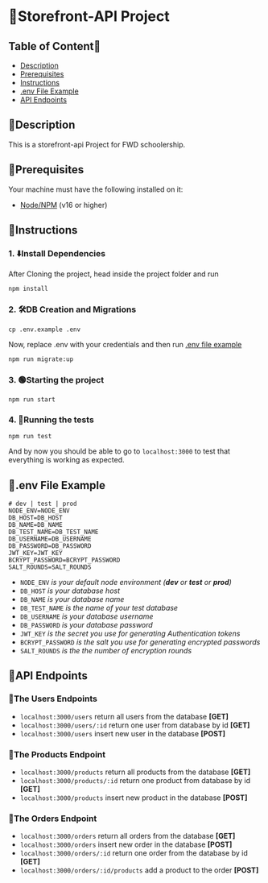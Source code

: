 # 🎉Storefront-API Project

## Table of Content📃

- [Description](#description)
- [Prerequisites](#prerequisites)
- [Instructions](#instructions)
- [.env File Example](#env-file-example)
- [API Endpoints](#api-endpoints)

## 🌵Description

This is a storefront-api Project for FWD schoolership.

## 🥇Prerequisites

Your machine must have the following installed on it:

- [Node/NPM](https://nodejs.org/en/download/) (v16 or higher)

## 📝Instructions

### 1. ⬇️Install Dependencies

After Cloning the project, head inside the project folder and run

```
npm install
```

### 2. 🛠️DB Creation and Migrations

```
cp .env.example .env
```

Now, replace .env with your credentials and then run [.env file example](#env-file-example)

```
npm run migrate:up
```

### 3. 🟢Starting the project

```
npm run start
```

### 4. 🧪Running the tests

```
npm run test
```

And by now you should be able to go to `localhost:3000` to test that everything is working as expected.

## 📄.env File Example

```
# dev | test | prod
NODE_ENV=NODE_ENV
DB_HOST=DB_HOST
DB_NAME=DB_NAME
DB_TEST_NAME=DB_TEST_NAME
DB_USERNAME=DB_USERNAME
DB_PASSWORD=DB_PASSWORD
JWT_KEY=JWT_KEY
BCRYPT_PASSWORD=BCRYPT_PASSWORD
SALT_ROUNDS=SALT_ROUNDS
```

- `NODE_ENV` _is your default node environment (**dev** or **test** or **prod**)_
- `DB_HOST` _is your database host_
- `DB_NAME` _is your database name_
- `DB_TEST_NAME` _is the name of your test database_
- `DB_USERNAME` _is your database username_
- `DB_PASSWORD` _is your database password_
- `JWT_KEY` _is the secret you use for generating Authentication tokens_
- `BCRYPT_PASSWORD` _is the salt you use for generating encrypted passwords_
- `SALT_ROUNDS` _is the the number of encryption rounds_

## 🚩API Endpoints

### 🚧The Users Endpoints

- `localhost:3000/users`  return all users from the database            **[GET]**
- `localhost:3000/users/:id`  return one user from database by id       **[GET]**
- `localhost:3000/users`  insert new user in the database               **[POST]**
### 🚧The Products Endpoint

- `localhost:3000/products`  return all products from the database      **[GET]**
- `localhost:3000/products/:id`  return one product from database by id **[GET]**
- `localhost:3000/products`  insert new product in the database         **[POST]**
### 🚧The Orders Endpoint
- `localhost:3000/orders`  return all orders from the database          **[GET]**
- `localhost:3000/orders`  insert new order in the database             **[POST]**
- `localhost:3000/orders/:id`  return one order from the database by id **[GET]**
- `localhost:3000/orders/:id/products`  add a product to the order      **[POST]**
